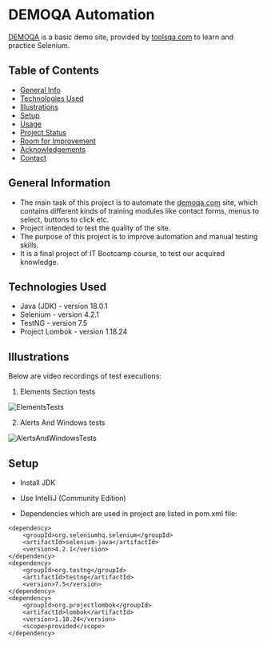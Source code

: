 # DEMOQA Automation
[DEMOQA](https://demoqa.com/) is a basic demo site, provided by [toolsqa.com](https://www.toolsqa.com/) to learn and practice Selenium.

## Table of Contents
* [General Info](#general-information)
* [Technologies Used](#technologies-used)
* [Illustrations](#illustrations)
* [Setup](#setup)
* [Usage](#usage)
* [Project Status](#project-status)
* [Room for Improvement](#room-for-improvement)
* [Acknowledgements](#acknowledgements)
* [Contact](#contact)


## General Information
- The main task of this project is to automate the [demoqa.com](https://demoqa.com/) site, which contains different kinds of training modules like contact forms, menus to select, buttons to click etc.
- Project intended to test the quality of the site.
- The purpose of this project is to improve automation and manual testing skills.
- It is a final project of IT Bootcamp course, to test our acquired knowledge.


## Technologies Used
- Java (JDK) - version 18.0.1
- Selenium - version 4.2.1
- TestNG - version 7.5
- Project Lombok - version 1.18.24


## Illustrations
Below are video recordings of test executions:

1. Elements Section tests

![ElementsTests](https://user-images.githubusercontent.com/105938336/174457890-bddfbe42-7073-4a8f-9740-112c873723ab.gif)

2. Alerts And Windows tests

![AlertsAndWindowsTests](https://user-images.githubusercontent.com/105938336/174458071-54638ba9-656b-4553-916b-073dbd6c4c8f.gif)


## Setup
- Install JDK
- Use IntelliJ (Community Edition)

- Dependencies which are used in project are listed in pom.xml file:
```
<dependency>
    <groupId>org.seleniumhq.selenium</groupId>
    <artifactId>selenium-java</artifactId>
    <version>4.2.1</version>
</dependency>
<dependency>
    <groupId>org.testng</groupId>
    <artifactId>testng</artifactId>
    <version>7.5</version>
</dependency>
<dependency>
    <groupId>org.projectlombok</groupId>
    <artifactId>lombok</artifactId>
    <version>1.18.24</version>
    <scope>provided</scope>
</dependency>
```
